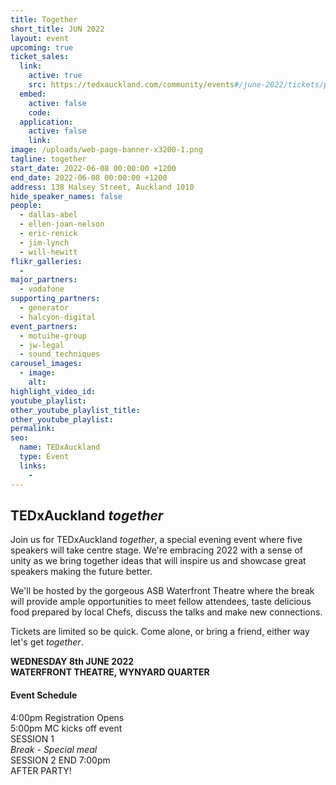 ```yaml
---
title: Together
short_title: JUN 2022
layout: event
upcoming: true
ticket_sales:
  link:
    active: true
    src: https://tedxauckland.com/community/events#/june-2022/tickets/purchase
  embed:
    active: false
    code:
  application:
    active: false
    link:
image: /uploads/web-page-banner-x3200-1.png
tagline: together
start_date: 2022-06-08 00:00:00 +1200
end_date: 2022-06-08 00:00:00 +1200
address: 138 Halsey Street, Auckland 1010
hide_speaker_names: false
people:
  - dallas-abel
  - ellen-joan-nelson
  - eric-renick
  - jim-lynch
  - will-hewitt
flikr_galleries:
  -
major_partners:
  - vodafone
supporting_partners:
  - generator
  - halcyon-digital
event_partners:
  - motuihe-group
  - jw-legal
  - sound_techniques
carousel_images:
  - image:
    alt:
highlight_video_id:
youtube_playlist:
other_youtube_playlist_title:
other_youtube_playlist:
permalink:
seo:
  name: TEDxAuckland
  type: Event
  links:
    -
---
```


## TEDxAuckland *together*

Join us for TEDxAuckland *together*, a special evening event where five speakers will take centre stage. We're embracing 2022 with a sense of unity as we bring together ideas that will inspire us and showcase great speakers making the future better.

We'll be hosted by the gorgeous ASB Waterfront Theatre where the break will provide ample opportunities to meet fellow attendees, taste delicious food prepared by local Chefs, discuss the talks and make new connections.

Tickets are limited so be quick. Come alone, or bring a friend, either way let's get *together*.

**WEDNESDAY 8th JUNE 2022**<br>**WATERFRONT THEATRE, WYNYARD QUARTER**

#### Event Schedule

4:00pm Registration Opens<br>5:00pm MC kicks off event<br>SESSION 1<br>*Break - Special meal*<br>SESSION 2 END 7:00pm<br>AFTER PARTY\!
